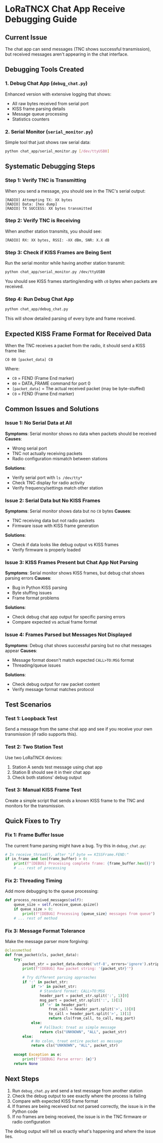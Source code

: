 # LoRaTNCX Chat App Receive Debugging Guide

## Current Issue
The chat app can send messages (TNC shows successful transmission), but received messages aren't appearing in the chat interface.

## Debugging Tools Created

### 1. Debug Chat App (`debug_chat.py`)
Enhanced version with extensive logging that shows:
- All raw bytes received from serial port
- KISS frame parsing details
- Message queue processing
- Statistics counters

### 2. Serial Monitor (`serial_monitor.py`)
Simple tool that just shows raw serial data:
```bash
python chat_app/serial_monitor.py [/dev/ttyUSB0]
```

## Systematic Debugging Steps

### Step 1: Verify TNC is Transmitting
When you send a message, you should see in the TNC's serial output:
```
[RADIO] Attempting TX: XX bytes
[RADIO] Data: [hex dump]
[RADIO] TX SUCCESS: XX bytes transmitted
```

### Step 2: Verify TNC is Receiving
When another station transmits, you should see:
```
[RADIO] RX: XX bytes, RSSI: -XX dBm, SNR: X.X dB
```

### Step 3: Check if KISS Frames are Being Sent
Run the serial monitor while having another station transmit:
```bash
python chat_app/serial_monitor.py /dev/ttyUSB0
```

You should see KISS frames starting/ending with `c0` bytes when packets are received.

### Step 4: Run Debug Chat App
```bash
python chat_app/debug_chat.py
```

This will show detailed parsing of every byte and frame received.

## Expected KISS Frame Format for Received Data

When the TNC receives a packet from the radio, it should send a KISS frame like:
```
C0 00 [packet_data] C0
```

Where:
- `C0` = FEND (Frame End marker)
- `00` = DATA_FRAME command for port 0
- `[packet_data]` = The actual received packet (may be byte-stuffed)
- `C0` = FEND (Frame End marker)

## Common Issues and Solutions

### Issue 1: No Serial Data at All
**Symptoms**: Serial monitor shows no data when packets should be received
**Causes**: 
- Wrong serial port
- TNC not actually receiving packets
- Radio configuration mismatch between stations

**Solutions**:
- Verify serial port with `ls /dev/tty*`
- Check TNC display for radio activity
- Verify frequency/settings match other station

### Issue 2: Serial Data but No KISS Frames
**Symptoms**: Serial monitor shows data but no `C0` bytes
**Causes**:
- TNC receiving data but not radio packets
- Firmware issue with KISS frame generation

**Solutions**:
- Check if data looks like debug output vs KISS frames
- Verify firmware is properly loaded

### Issue 3: KISS Frames Present but Chat App Not Parsing
**Symptoms**: Serial monitor shows KISS frames, but debug chat shows parsing errors
**Causes**:
- Bug in Python KISS parsing
- Byte stuffing issues
- Frame format problems

**Solutions**:
- Check debug chat app output for specific parsing errors
- Compare expected vs actual frame format

### Issue 4: Frames Parsed but Messages Not Displayed
**Symptoms**: Debug chat shows successful parsing but no chat messages appear
**Causes**:
- Message format doesn't match expected `CALL>TO:MSG` format
- Threading/queue issues

**Solutions**:
- Check debug output for raw packet content
- Verify message format matches protocol

## Test Scenarios

### Test 1: Loopback Test
Send a message from the same chat app and see if you receive your own transmission (if radio supports this).

### Test 2: Two Station Test
Use two LoRaTNCX devices:
1. Station A sends test message using chat app
2. Station B should see it in their chat app
3. Check both stations' debug output

### Test 3: Manual KISS Frame Test
Create a simple script that sends a known KISS frame to the TNC and monitors for the transmission.

## Quick Fixes to Try

### Fix 1: Frame Buffer Issue
The current frame parsing might have a bug. Try this in `debug_chat.py`:

```python
# In receive_thread(), after "if byte == KISSFrame.FEND:"
if in_frame and len(frame_buffer) > 0:
    print(f"[DEBUG] Processing complete frame: {frame_buffer.hex()}")
    # ... rest of processing
```

### Fix 2: Threading Timing
Add more debugging to the queue processing:

```python
def process_received_messages(self):
    queue_size = self.receive_queue.qsize()
    if queue_size > 0:
        print(f"[DEBUG] Processing {queue_size} messages from queue")
    # ... rest of method
```

### Fix 3: Message Format Tolerance
Make the message parser more forgiving:

```python
@classmethod
def from_packet(cls, packet_data):
    try:
        packet_str = packet_data.decode('utf-8', errors='ignore').strip()
        print(f"[DEBUG] Raw packet string: '{packet_str}'")
        
        # Try different parsing approaches
        if ':' in packet_str:
            if '>' in packet_str:
                # Standard format: CALL>TO:MSG
                header_part = packet_str.split(':', 1)[0]
                msg_part = packet_str.split(':', 1)[1]
                if '>' in header_part:
                    from_call = header_part.split('>', 1)[0]
                    to_call = header_part.split('>', 1)[1]
                    return cls(from_call, to_call, msg_part)
            else:
                # Fallback: treat as simple message
                return cls("UNKNOWN", "ALL", packet_str)
        else:
            # No colon, treat entire packet as message
            return cls("UNKNOWN", "ALL", packet_str)
            
    except Exception as e:
        print(f"[DEBUG] Parse error: {e}")
    return None
```

## Next Steps

1. Run `debug_chat.py` and send a test message from another station
2. Check the debug output to see exactly where the process is failing
3. Compare with expected KISS frame format
4. If frames are being received but not parsed correctly, the issue is in the Python code
5. If no frames are being received, the issue is in the TNC firmware or radio configuration

The debug output will tell us exactly what's happening and where the issue lies.